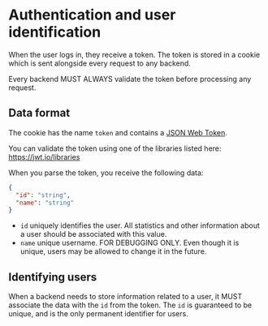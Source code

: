 # Authentication and user identification

When the user logs in, they receive a token.
The token is stored in a cookie which is sent alongside every request to any backend.

Every backend MUST ALWAYS validate the token before processing any request.

## Data format

The cookie has the name `token` and contains a [JSON Web Token](https://jwt.io).

You can validate the token using one of the libraries listed here: https://jwt.io/libraries

When you parse the token, you receive the following data:
```json
{
  "id": "string",
  "name": "string"
}
```

- `id` uniquely identifies the user. All statistics and other information about a user should be associated with this value.
- `name` unique username. FOR DEBUGGING ONLY. Even though it is unique, users may be allowed to change it in the future.

## Identifying users

When a backend needs to store information related to a user, it MUST associate the data with the `id` from the token.
The `id` is guaranteed to be unique, and is the only permanent identifier for users.
